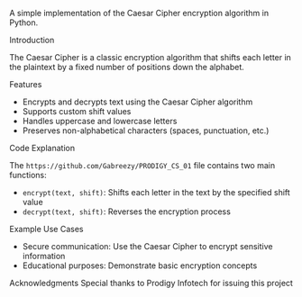 
A simple implementation of the Caesar Cipher encryption algorithm in Python.


Introduction


The Caesar Cipher is a classic encryption algorithm that shifts each letter in the plaintext by a fixed number of positions down the alphabet.


Features
- Encrypts and decrypts text using the Caesar Cipher algorithm
- Supports custom shift values
- Handles uppercase and lowercase letters
- Preserves non-alphabetical characters (spaces, punctuation, etc.)



Code Explanation


The `https://github.com/Gabreezy/PRODIGY_CS_01` file contains two main functions:


- `encrypt(text, shift)`: Shifts each letter in the text by the specified shift value
- `decrypt(text, shift)`: Reverses the encryption process


Example Use Cases
- Secure communication: Use the Caesar Cipher to encrypt sensitive information
- Educational purposes: Demonstrate basic encryption concepts


Acknowledgments
Special thanks to Prodigy Infotech for issuing this project

